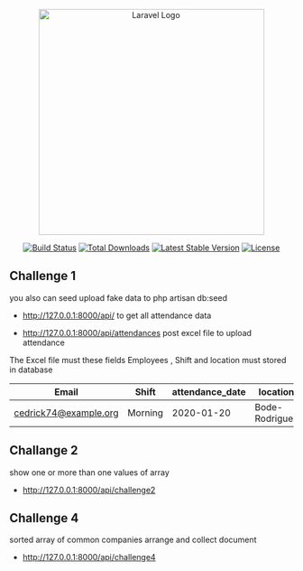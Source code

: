<p align="center"><a href="https://laravel.com" target="_blank"><img src="https://raw.githubusercontent.com/laravel/art/master/logo-lockup/5%20SVG/2%20CMYK/1%20Full%20Color/laravel-logolockup-cmyk-red.svg" width="400" alt="Laravel Logo"></a></p>

<p align="center">
<a href="https://github.com/laravel/framework/actions"><img src="https://github.com/laravel/framework/workflows/tests/badge.svg" alt="Build Status"></a>
<a href="https://packagist.org/packages/laravel/framework"><img src="https://img.shields.io/packagist/dt/laravel/framework" alt="Total Downloads"></a>
<a href="https://packagist.org/packages/laravel/framework"><img src="https://img.shields.io/packagist/v/laravel/framework" alt="Latest Stable Version"></a>
<a href="https://packagist.org/packages/laravel/framework"><img src="https://img.shields.io/packagist/l/laravel/framework" alt="License"></a>
</p>

## Challenge 1

you also can seed upload fake data to php artisan db:seed

- http://127.0.0.1:8000/api/  to get all attendance data

- http://127.0.0.1:8000/api/attendances  post excel file to upload attendance

The Excel file must these fields
Employees , Shift and location must stored in database

| Email                  | Shift         | attendance_date  | location       | check_in | check_out |
| ---------------------  | ------------- | ---------------- | -------------- | -------- | --------- |
| cedrick74@example.org	 | Morning	     | 2020-01-20       | Bode-Rodriguez | 09:55:16	| 06:55:16  |


## Challange 2

show one or more than one values of array

- http://127.0.0.1:8000/api/challenge2 


## Challenge 4
sorted array of common companies arrange and collect document 
- http://127.0.0.1:8000/api/challenge4 